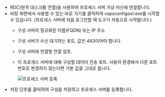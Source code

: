 * RDC(원격 데스크톱 연결)을 사용하여 프로세스 서버 가상 머신에 연결합니다.
* 바탕 화면에서 사용할 수 있는 바로 가기를 클릭하여 cspsconfigool.exe를 시작할 수 있습니다. (프로세스 서버에 처음 로그인할 때 도구가 자동으로 시작됩니다.)
  - 구성 서버의 정규화된 이름(FQDN) 또는 IP 주소
  - 구성 서버가 수신 대기하는 포트. 값은 443이어야 합니다.
  - 구성 서버에 연결할 연결 암호.
  - 이 프로세스 서버에 대해 구성할 데이터 전송 포트. 사용자 환경에서 다른 포트 번호로 변경하지 않는다면 기본 값을 그대로 둡니다.

    ![프로세스 서버 등록](./media/site-recovery-vmware-register-process-server/register-ps.png)
* 저장 단추를 클릭하여 구성을 저장하고 프로세스 서버를 등록합니다.
